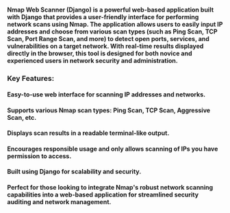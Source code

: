 #### Nmap Web Scanner (Django) is a powerful web-based application built with Django that provides a user-friendly interface for performing network scans using Nmap. The application allows users to easily input IP addresses and choose from various scan types (such as Ping Scan, TCP Scan, Port Range Scan, and more) to detect open ports, services, and vulnerabilities on a target network. With real-time results displayed directly in the browser, this tool is designed for both novice and experienced users in network security and administration.

### Key Features:

#### Easy-to-use web interface for scanning IP addresses and networks.
#### Supports various Nmap scan types: Ping Scan, TCP Scan, Aggressive Scan, etc.
#### Displays scan results in a readable terminal-like output.
#### Encourages responsible usage and only allows scanning of IPs you have permission to access.
#### Built using Django for scalability and security.
#### Perfect for those looking to integrate Nmap's robust network scanning capabilities into a web-based application for streamlined security auditing and network management.
